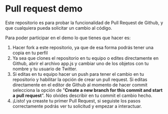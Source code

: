 # Pull request demo
Este repositorio es para probar la funcionalidad de Pull Request de Github, y que cualquiera pueda solicitar un cambio al código.

Para poder participar en el demo lo que tienes que hacer es:

1. Hacer fork a este repositorio, ya que de esa forma podrás tener una copia en tu perfil
2. Ya sea que clones el repositorio en tu equipo o edites directamente en Github, abrir el archivo app.js y cambiar uno de los objetos con tu nombre y tu usuario de Twitter.
3. Si editas en tu equipo hacer un push para tener el cambio en tu repositorio y habilitar la opción de crear un pull request. Si editas directamente en el editor de Github al momento de hacer commit selecciona la opción de "**Create a new branch for this commit and start a pull request**". No olvides describir en tu commit el cambio hecho.
4. ¡Listo! ya creaste tu primer Pull Request, si seguiste los pasos correctamente podrás ver tu solicitud y empezar a interactuar.
